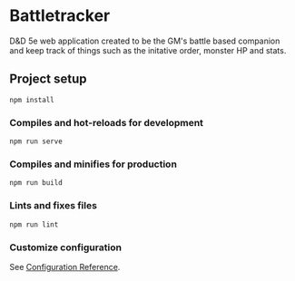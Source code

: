 # Battletracker
D&D 5e web application created to be the GM's battle based companion and keep track of things such as the initative order, monster HP and stats.

## Project setup
```
npm install
```

### Compiles and hot-reloads for development
```
npm run serve
```

### Compiles and minifies for production
```
npm run build
```

### Lints and fixes files
```
npm run lint
```

### Customize configuration
See [Configuration Reference](https://cli.vuejs.org/config/).
